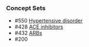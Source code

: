 ### Concept Sets
  * #550 [Hypertensive disorder](https://github.com/DBMI/R2D2-Public/blob/master/Question_0014/concepts/JSON/550_R2D2_AtlasCovid19__Hypertensive_Disorder.json)
  * #428 [ACE inhibitors](https://github.com/DBMI/R2D2-Public/blob/master/Question_0014/concepts/JSON/428_R2D2_AtlasCovid19ACE_inhibitors.json)
  * #432 [ARBs]()
  * #200 []()
